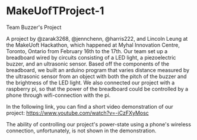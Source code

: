 # MakeUofTProject-1
Team Buzzer's Project

A project by @zarak3268, @jennchenn, @harris222, and Lincoln Leung at the MakeUoft Hackathon, which happened at 
Myhal Innovation Centre, Toronto, Ontario from February 16th to the 17th. Our team set up a breadboard wired by circuits consisting of a LED light, a piezoelectric buzzer, and an ultrasonic sensor. Based off the components of the breadboard, we built an arduino program that varies distance measured by the ultrasonic sensor from an object with both the pitch of the buzzer and the brightness of the LED light. We also connected our project with a raspberry pi, so that the power of the breadboard could be controlled by a phone through wifi-connection with the pi. 

In the following link, you can find a short video demonstration of our project: https://www.youtube.com/watch?v=-iCzFXyMosc

The ability of controlling our project's power-state using a phone's wireless connection, unfortunately, is not shown in the demonstration. 



